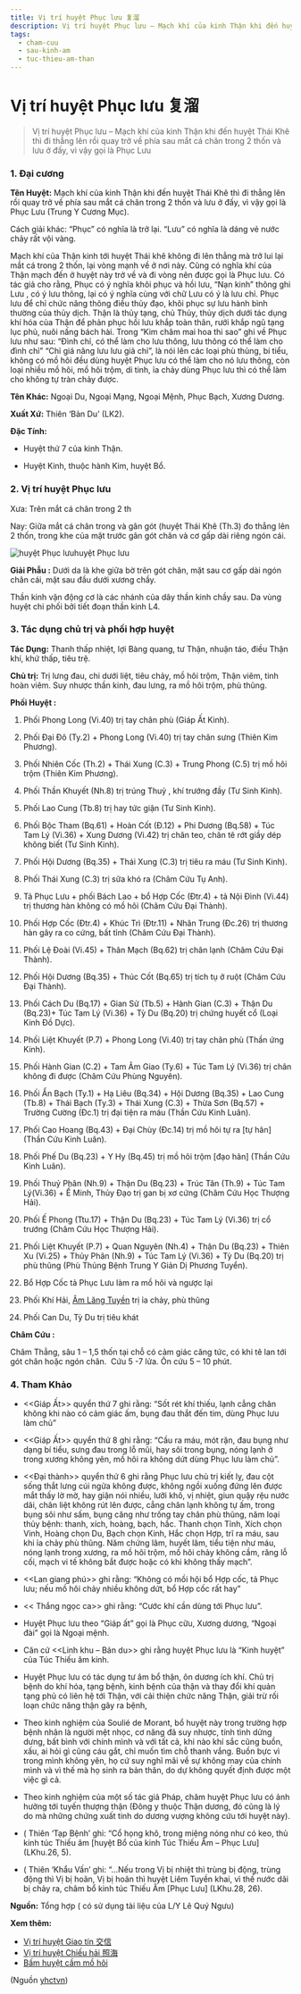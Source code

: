 ```yaml
---
title: Vị trí huyệt Phục lưu 复溜
description: Vị trí huyệt Phục lưu – Mạch khí của kinh Thận khi đến huyệt Thái Khê thì đi thẳng lên rồi quay trở về phía sau mắt cá chân trong 2 thốn và lưu ở đấy, vì vậy gọi là Phục Lưu
tags:
  - cham-cuu
  - sau-kinh-am
  - tuc-thieu-am-than
---
```


# Vị trí huyệt Phục lưu 复溜 

> Vị trí huyệt Phục lưu – Mạch khí của kinh Thận khi đến huyệt Thái Khê thì đi thẳng lên rồi quay trở về phía sau mắt cá chân trong 2 thốn và lưu ở đấy, vì vậy gọi là Phục Lưu

### 1. Đại cương

**Tên Huyệt:** Mạch khí của kinh Thận khi đến huyệt Thái Khê thì đi thẳng lên rồi quay trở về phía sau mắt cá chân trong 2 thốn và lưu ở đấy, vì vậy gọi là Phục Lưu (Trung Y Cương Mục).

Cách giải khác: “Phục” có nghĩa là trở lại. “Lưu” có nghĩa là dáng vẻ nước chảy rất vội vàng.

Mạch khí của Thận kinh tới huyệt Thái khê không đi lên thẳng mà trở lui lại mắt cá trong 2 thốn, lại vòng mạnh về ở nơi này. Cũng có nghĩa khí của Thận mạch đến ở huyệt này trở về và đi vòng nên được gọi là Phục lưu. Có tác giả cho rằng, Phục có ý nghĩa khôi phục và hồi lưu, “Nạn kinh” thông ghi Lưu , có ý lưu thông, lại có ý nghĩa cùng với chữ Lưu có ý là lưu chỉ. Phục lưu để chỉ chức năng thông điều thủy đạo, khôi phục sự lưu hành bình thường của thủy dịch. Thận là thủy tạng, chủ Thủy, thủy dịch dưới tác dụng khí hóa của Thận để phản phục hồi lưu khắp toàn thân, rưới khắp ngũ tạng lục phủ, nuôi nấng bách hài. Trong “Kim châm mai hoa thi sao” ghi về Phục lưu như sau: “Đình chỉ, có thể làm cho lưu thông, lưu thông có thể làm cho đình chỉ” “Chỉ giá năng lưu lưu giả chỉ”, là nói lên các loại phù thủng, bí tiểu, không có mồ hôi đều dùng huyệt Phục lưu có thể làm cho nó lưu thông, còn loại nhiều mồ hôi, mồ hôi trộm, di tinh, ỉa chảy dùng Phục lưu thì có thể làm cho không tự tràn chảy được. 

**Tên Khác:** Ngoại Du, Ngoại Mạng, Ngoại Mệnh, Phục Bạch, Xương Dương.

**Xuất Xứ:** Thiên ‘Bản Du’ (LK2).

**Đặc Tính:**

+ Huyệt thứ 7 của kinh Thận.

+ Huyệt Kinh, thuộc hành Kim, huyệt Bổ.

### 2. Vị trí huyệt Phục lưu

Xưa: Trên mắt cá chân trong 2 th

Nay: Giữa mắt cá chân trong và gân gót (huyệt Thái Khê (Th.3) đo thẳng lên 2 thốn, trong khe của mặt trước gân gót chân và cơ gấp dài riêng ngón cái.

![huyệt Phục lưu](/imgs/yhctvn/huyet-phuc-luu.jpg)huyệt Phục lưu

**Giải Phẫu :** Dưới da là khe giữa bờ trên gót chân, mặt sau cơ gấp dài ngón chân cái, mặt sau đầu dưới xương chầy.

Thần kinh vận động cơ là các nhánh của dây thần kinh chầy sau. Da vùng huyệt chi phối bởi tiết đoạn thần kinh L4.

### 3. Tác dụng chủ trị và phối hợp huyệt

**Tác Dụng:** Thanh thấp nhiệt, lợi Bàng quang, tư Thận, nhuận táo, điều Thận khí, khứ thấp, tiêu trệ.

**Chủ trị:** Trị lưng đau, chi dưới liệt, tiêu chảy, mồ hôi trộm, Thận viêm, tinh hoàn viêm. Suy nhược thần kinh, đau lưng, ra mồ hôi trộm, phù thũng. 

**Phối Huyệt :**

1. Phối Phong Long (Vi.40) trị tay chân phù (Giáp Ất Kinh).
2. Phối Đại Đô (Ty.2) + Phong Long (Vi.40) trị tay chân sưng (Thiên Kim Phương).
3. Phối Nhiên Cốc (Th.2) + Thái Xung (C.3) + Trung Phong (C.5) trị mồ hôi trộm (Thiên Kim Phương).
4. Phối Thần Khuyết (Nh.8) trị trúng Thuỷ , khí trướng đầy (Tư Sinh Kinh).
5. Phối Lao Cung (Tb.8) trị hay tức giận (Tư Sinh Kinh).
6. Phối Bộc Tham (Bq.61) + Hoàn Cốt (Đ.12) + Phi Dương (Bq.58) + Túc Tam Lý (Vi.36) + Xung Dương (Vi.42) trị chân teo, chân tê rớt giầy dép không biết (Tư Sinh Kinh).
7. Phối Hội Dương (Bq.35) + Thái Xung (C.3) trị tiêu ra máu (Tư Sinh Kinh).
8. Phối Thái Xung (C.3) trị sữa khó ra (Châm Cứu Tụ Anh).
9. Tả Phục Lưu + phối Bách Lao + bổ Hợp Cốc (Đtr.4) + tả Nội Đình (Vi.44) trị thương hàn không có mồ hôi (Châm Cứu Đại Thành).
10. Phối Hợp Cốc (Đtr.4) + Khúc Trì (Đtr.11) + Nhân Trung (Đc.26) trị thương hàn gây ra co cứng, bất tỉnh (Châm Cứu Đại Thành).
11. Phối Lệ Đoài (Vi.45) + Thân Mạch (Bq.62) trị chân lạnh (Châm Cứu Đại Thành).
12. Phối Hội Dương (Bq.35) + Thúc Cốt (Bq.65) trị tích tụ ở ruột (Châm Cứu Đại Thành).
13. Phối Cách Du (Bq.17) + Gian Sử (Tb.5) + Hành Gian (C.3) + Thận Du (Bq.23)+ Túc Tam Lý (Vi.36) + Tỳ Du (Bq.20) trị chứng huyết cổ (Loại Kinh Đồ Dực).

14. Phối Liệt Khuyết (P.7) + Phong Long (Vi.40) trị tay chân phù (Thần ứng Kinh).
15. Phối Hành Gian (C.2) + Tam Âm Giao (Ty.6) + Túc Tam Lý (Vi.36) trị chân không đi được (Châm Cứu Phùng Nguyên).
16. Phối Ẩn Bạch (Ty.1) + Hạ Liêu (Bq.34) + Hội Dương (Bq.35) + Lao Cung (Tb.8) + Thái Bạch (Ty.3) + Thái Xung (C.3) + Thừa Sơn (Bq.57) + Trường Cường (Đc.1) trị đại tiện ra máu (Thần Cứu Kinh Luân).
17. Phối Cao Hoang (Bq.43) + Đại Chùy (Đc.14) trị mồ hôi tự ra [tự hãn] (Thần Cứu Kinh Luân).
18. Phối Phế Du (Bq.23) + Y Hy (Bq.45) trị mồ hôi trộm [đạo hãn] (Thần Cứu Kinh Luân).
19. Phối Thuỷ Phân (Nh.9) + Thận Du (Bq.23) + Trúc Tân (Th.9) + Túc Tam Lý(Vi.36) + Ế Minh, Thủy Đạo trị gan bị xơ cứng (Châm Cứu Học Thượng Hải).
20. Phối Ế Phong (Ttu.17) + Thận Du (Bq.23) + Túc Tam Lý (Vi.36) trị cổ trướng (Châm Cứu Học Thượng Hải).
21. Phối Liệt Khuyết (P.7) + Quan Nguyên (Nh.4) + Thận Du (Bq.23) + Thiên Xu (Vi.25) + Thủy Phân (Nh.9) + Túc Tam Lý (Vi.36) + Tỳ Du (Bq.20) trị phù thũng (Phù Thủng Bệnh Trung Y Giản Dị Phương Tuyển).
22. Bổ Hợp Cốc tả Phục Lưu làm ra mồ hôi và ngược lại
23. Phối Khí Hải, [Âm Lăng Tuyền](/yhctvn/vi-tri-huyet-am-lang-tuyen-%e9%98%b4%e9%99%b5%e6%b3%89/) trị ỉa chảy, phù thũng
24. Phối Can Du, Tỳ Du trị tiêu khát

**Châm Cứu :**

Châm Thẳng, sâu 1 – 1,5 thốn tại chỗ có cảm giác căng tức, có khi tê lan tới gót chân hoặc ngón chân.  Cứu 5 -7 lửa. Ôn cứu 5 – 10 phút. 

### 4. Tham Khảo

+ <<Giáp Ất>> quyển thứ 7 ghi rằng: “Sốt rét khí thiếu, lạnh cẳng chân không khi nào có cảm giác ấm, bụng đau thắt đến tim, dùng Phục lưu làm chủ” 

 + <<Giáp Ất>> quyển thứ 8 ghi rằng: “Cầu ra máu, mót rặn, đau bụng như dạng bí tiểu, sưng đau trong lỗ mũi, hay sôi trong bụng, nóng lạnh ở trong xương không yên, mồ hôi ra không dứt dùng Phục lưu làm chủ”. 

 + <<Đại thành>> quyển thứ 6 ghi rằng Phục lưu chủ trị kiết lỵ, đau cột sống thắt lưng cúi ngửa không được, không ngồi xuống đứng lên được mắt thấy lờ mờ, hay giận nói nhiều, lưỡi khô, vị nhiệt, giun quậy rệu nước dãi, chân liệt không rút lên được, cẳng chân lạnh không tự ấm, trong bụng sôi như sấm, bụng căng như trống tay chân phù thũng, năm loại thủy bệnh: thanh, xích, hoàng, bạch, hắc. Thanh chọn Tỉnh, Xích chọn Vinh, Hoàng chọn Du, Bạch chọn Kinh, Hắc chọn Hợp, trĩ ra máu, sau khi ỉa chảy phù thũng. Năm chứng lâm, huyết lâm, tiểu tiện như máu, nóng lạnh trong xương, ra mồ hôi trộm, mồ hôi chảy không cầm, răng lỗ cối, mạch vi tế không bắt được hoặc có khi không thấy mạch”. 

 + <<Lan giang phú>> ghi rằng: “Không có mồi hội bổ Hợp cốc, tả Phục lưu; nếu mồ hôi chảy nhiều không dứt, bổ Hợp cốc rất hay” 

 + << Thắng ngọc ca>> ghi rằng: “Cước khí cần dùng tới Phục lưu”.

 + Huyệt Phục lưu theo “Giáp ất” gọi là Phục cữu, Xương dương, “Ngoại đài” gọi là Ngoại mệnh. 

 + Căn cứ <<Linh khu – Bản du>> ghi rằng huyệt Phục lưu là “Kinh huyệt” của Túc Thiếu âm kinh. 

 + Huyệt Phục lưu có tác dụng tư âm bổ thận, ôn dương ích khí. Chủ trị bệnh do khí hóa, tạng bệnh, kinh bệnh của thận và thay đổi khí quản tạng phủ có liên hệ tới Thận, với cải thiện chức năng Thận, giải trừ rối loạn chức năng thận gây ra bệnh, 

 + Theo kinh nghiệm của Soulié de Morant, bổ huyệt này trong trường hợp bệnh nhân là người mệt nhọc, cơ năng đã suy nhược, tính tình dửng dưng, bất bình với chính mình và với tất cả, khi nào khí sắc cũng buồn, xấu, ai hỏi gì cũng cáu gắt, chỉ muốn tìm chỗ thanh vắng. Buồn bực vì trong mình không yên, họ cứ suy nghĩ mãi về sự không may của chính mình và vì thế mà họ sinh ra bản thân, do dự không quyết định được một việc gì cả. 

 + Theo kinh nghiệm của một số tác giả Pháp, châm huyệt Phục lưu có ảnh hưởng tới tuyến thượng thận (Đông y thuộc Thận dương, đó cũng là lý do mà những chứng xuất tinh do dương vượng không cứu tới huyệt này).

+ ( Thiên ‘Tạp Bệnh’ ghi: “Cổ họng khô, trong miệng nóng như có keo, thủ kinh túc Thiếu âm [huyệt Bổ của kinh Túc Thiếu Âm – Phục Lưu] (LKhu.26, 5).

+ ( Thiên ‘Khẩu Vấn’ ghi: “…Nếu trong Vị bị nhiệt thì trùng bị động, trùng động thì Vị bị hoãn, Vị bị hoãn thì huyệt Liêm Tuyền khai, vì thế nước dãi bị chảy ra, châm bổ kinh túc Thiếu Âm [Phục Lưu] (LKhu.28, 26).

**Nguồn:** Tổng hợp ( có sử dụng tài liệu của L/Y Lê Quý Ngưu)

**Xem thêm:**

* [Vị trí huyệt Giao tín 交信](/yhctvn/vi-tri-huyet-giao-tin-%e4%ba%a4%e4%bf%a1/)
* [Vị trí huyệt Chiếu hải 照海](/yhctvn/vi-tri-huyet-chieu-hai-%e7%85%a7%e6%b5%b7/)
* [Bấm huyệt cầm mồ hôi](/yhctvn/bam-huyet-cam-mo-hoi/)

(Nguồn <a href="https://yhctvn.com/vi-tri-huyet-phuc-luu-复溜/" target="_blank">yhctvn</a>)
